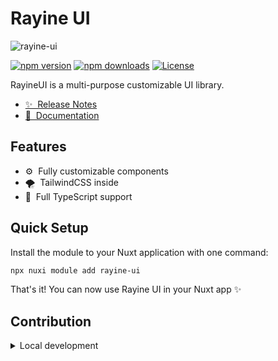 # Rayine UI

![rayine-ui](https://socialify.git.ci/HoshinoSuzumi/rayine-ui/image?description=1&font=Inter&logo=https%3A%2F%2Fgithub.com%2FHoshinoSuzumi%2Frayine-ui%2Fraw%2Fmain%2Fdocs%2Fpublic%2Frayine.svg&name=1&owner=1&pattern=Brick%20Wall&stargazers=1&theme=Light)

[![npm version][npm-version-src]][npm-version-href]
[![npm downloads][npm-downloads-src]][npm-downloads-href]
[![License][license-src]][license-href]

RayineUI is a multi-purpose customizable UI library.

- [✨ &nbsp;Release Notes](/CHANGELOG.md)
- [📖 &nbsp;Documentation](https://rayui.uniiem.com)

## Features

<!-- Highlight some of the features your module provide here -->
- ⚙️ &nbsp;Fully customizable components
- 🌪️ &nbsp;TailwindCSS inside
- 🔨 &nbsp;Full TypeScript support

## Quick Setup

Install the module to your Nuxt application with one command:

```bash
npx nuxi module add rayine-ui
```

That's it! You can now use Rayine UI in your Nuxt app ✨


## Contribution

<details>
  <summary>Local development</summary>
  
  ```bash
  # Install dependencies
  npm install
  
  # Generate type stubs
  npm run dev:prepare
  
  # Develop with the playground
  npm run dev
  
  # Build the playground
  npm run dev:build
  
  # Run ESLint
  npm run lint
  
  # Run Vitest
  npm run test
  npm run test:watch
  
  # Release new version
  npm run release
  ```

</details>


<!-- Badges -->
[npm-version-src]: https://img.shields.io/npm/v/rayine-ui/latest.svg?style=flat&colorA=020420&colorB=00DC82
[npm-version-href]: https://npmjs.com/package/rayine-ui

[npm-downloads-src]: https://img.shields.io/npm/dm/rayine-ui.svg?style=flat&colorA=020420&colorB=00DC82
[npm-downloads-href]: https://npm.chart.dev/rayine-ui

[license-src]: https://img.shields.io/npm/l/rayine-ui.svg?style=flat&colorA=020420&colorB=00DC82
[license-href]: https://npmjs.com/package/rayine-ui
